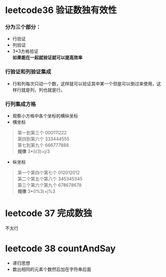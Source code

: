 
# leetcode36 验证数独有效性
### 分为三个部分：
* 行验证
* 列验证
* 3*3方格验证
<br>**如果能在一起就验证就可以提高效率**

### 行验证和列验证集成
* 行和列每次只动一个数，这样就可以验证其中某一个但是可以倒过来使用，这样行就是列，列也就是行。

### 行列集成方格
* 观察小方格中各个坐标的横纵坐标
* 横坐标
> 第一到第三个 000111222 <br>
> 第四到第六个 333444555 <br>
> 第七到第九个 666777888
<br>**规律** 3*(i/3)+j/3
* 纵坐标
> 第一个第四个第七个 012012012 <br>
> 第二个第五个第八个 345345345 <br>
> 第三个第六个第九个 678678678
<br>**规律** 3*(i%3)+j%3


# leetcode 37 完成数独
不太行

# leetcode 38 countAndSay
* 递归思想
* 数出相同的元素个数然后加在字符串后面


